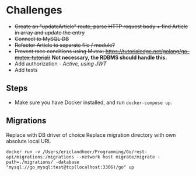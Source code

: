 # Challenges

- ~~Create an "updateArticle" route, parse HTTP request body + find Article in array and update the entry~~
- ~~Connect to MySQL DB~~
- ~~Refactor Article to separate file / module?~~
- ~~Prevent race conditions using Mutex: https://tutorialedge.net/golang/go-mutex-tutorial/~~ **Not necessary, the RDBMS should handle this.** 
- Add authorization - _Active, using JWT_
- Add tests


## Steps

- Make sure you have Docker installed, and run `docker-compose up`.

## Migrations
Replace with DB driver of choice
Replace migration directory with own absolute local URL

```docker run -v /Users/ericlandheer/Programming/Go/rest-api/migrations:/migrations --network host migrate/migrate -path=./migrations/ -database "mysql://go_mysql:test@tcp(localhost:3306)/go" up```

